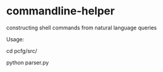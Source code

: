 # commandline-helper
constructing shell commands from natural language queries

Usage: 

cd pcfg/src/

python parser.py <your command>
